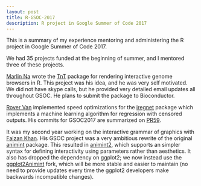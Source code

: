 ```yaml
---
layout: post
title: R-GSOC-2017
description: R project in Google Summer of Code 2017
---
```


This is a summary of my experience mentoring and administering the R
project in Google Summer of Code 2017.

We had 35 projects funded at the beginning of summer, and I mentored
three of these projects.

[Marlin Na](https://github.com/Marlin-Na) wrote the
[TnT](https://github.com/marlin-na/TnT) package for rendering
interactive genome browsers in R. This project was his idea, and he
was very self motivated. We did not have skype calls, but he provided
very detailed email updates all throughout GSOC. He plans to submit
the package to Bioconductor.

[Rover Van](https://github.com/RoverVan) implemented speed
optimizations for the [iregnet](https://github.com/anujkhare/iregnet)
package which implements a machine learning algorithm for regression
with censored outputs. His commits for GSOC2017 are summarized on
[PR59](https://github.com/anujkhare/iregnet/pull/59).

It was my second year working on the interactive grammar of graphics
with [Faizan Khan](https://github.com/faizan-khan-iit). His GSOC
project was a very ambitious rewrite of the original
[animint](https://github.com/tdhock/animint) package. This resulted in
[animint2](https://github.com/tdhock/animint2), which supports an
simpler syntax for defining interactivity using parameters rather than
aesthetics. It also has dropped the dependency on ggplot2; we now
instead use the
[ggplot2Animint](https://github.com/faizan-khan-iit/ggplot2) fork,
which will be more stable and easier to maintain (no need to provide
updates every time the ggplot2 developers make backwards incompatible
changes).
